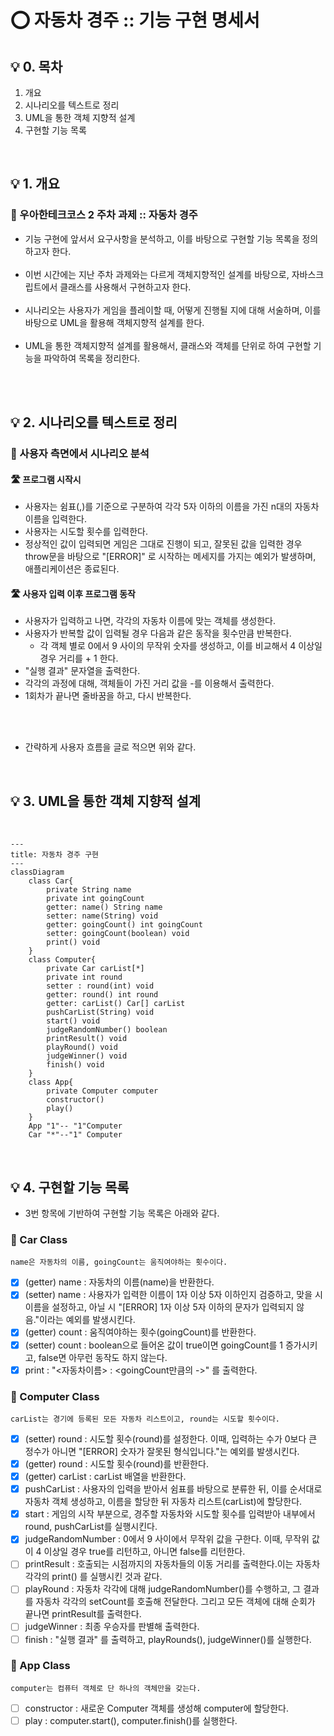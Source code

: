 # ⭕️ 자동차 경주 :: 기능 구현 명세서

## 💡 0. 목차
1. 개요
2. 시나리오를 텍스트로 정리
3. UML을 통한 객체 지향적 설계
4. 구현할 기능 목록

<br>

## 💡 1. 개요
### 🎯 우아한테크코스 2 주차 과제 :: 자동차 경주

- 기능 구현에 앞서서 요구사항을 분석하고, 이를 바탕으로 구현할 기능 목록을 정의하고자 한다. <br><br>
- 이번 시간에는 지난 주차 과제와는 다르게 객체지향적인 설계를 바탕으로, 자바스크립트에서 클래스를 사용해서 구현하고자 한다. <br><br>
- 시나리오는 사용자가 게임을 플레이할 때, 어떻게 진행될 지에 대해 서술하며, 이를 바탕으로 UML을 활용해 객체지향적 설계를 한다. <br><br>
- UML을 통한 객체지향적 설계를 활용해서, 클래스와 객체를 단위로 하여 구현할 기능을 파악하여 목록을 정리한다.

<br><br>

## 💡 2. 시나리오를 텍스트로 정리

### 🎯 사용자 측면에서 시나리오 분석

#### 🛣️ 프로그램 시작시
- 사용자는 쉼표(,)를 기준으로 구분하여 각각 5자 이하의 이름을 가진 n대의 자동차 이름을 입력한다.
- 사용자는 시도할 횟수를 입력한다.
- 정상적인 값이 입력되면 게임은 그대로 진행이 되고, 잘못된 값을 입력한 경우 throw문을 바탕으로 "[ERROR]" 로 시작하는 메세지를 가지는 예외가 발생하며, 애플리케이션은 종료된다.

#### 🛣️ 사용자 입력 이후 프로그램 동작
- 사용자가 입력하고 나면, 각각의 자동차 이름에 맞는 객체를 생성한다.
- 사용자가 반복할 값이 입력될 경우 다음과 같은 동작을 횟수만큼 반복한다.
    - 각 객체 별로 0에서 9 사이의 무작위 숫자를 생성하고, 이를 비교해서 4 이상일 경우 거리를 + 1 한다.
- "실행 결과" 문자열을 출력한다.
- 각각의 과정에 대해, 객체들이 가진 거리 값을 -를 이용해서 출력한다.
- 1회차가 끝나면 줄바꿈을 하고, 다시 반복한다.

<br><br>

- 간략하게 사용자 흐름을 글로 적으면 위와 같다.

<br>

## 💡 3. UML을 통한 객체 지향적 설계

<br>

```mermaid
---
title: 자동차 경주 구현
---
classDiagram
    class Car{
        private String name
        private int goingCount
        getter: name() String name
        setter: name(String) void
        getter: goingCount() int goingCount
        setter: goingCount(boolean) void
        print() void
    }
    class Computer{
        private Car carList[*]
        private int round
        setter : round(int) void
        getter: round() int round
        getter: carList() Car[] carList
        pushCarList(String) void
        start() void
        judgeRandomNumber() boolean
        printResult() void
        playRound() void
        judgeWinner() void
        finish() void
    }
    class App{
        private Computer computer
        constructor()
        play()
    }
    App "1"-- "1"Computer
    Car "*"--"1" Computer
```

<br>

## 💡 4. 구현할 기능 목록

- 3번 항목에 기반하여 구현할 기능 목록은 아래와 같다.

### 🎯 Car Class

    name은 자동차의 이름, goingCount는 움직여야하는 횟수이다.
- [x] (getter) name : 자동차의 이름(name)을 반환한다.
- [x] (setter) name : 사용자가 입력한 이름이 1자 이상 5자 이하인지 검증하고, 맞을 시 이름을 설정하고, 아닐 시 "[ERROR] 1자 이상 5자 이하의 문자가 입력되지 않음."이라는 예외를 발생시킨다.
- [x] (getter) count : 움직여야하는 횟수(goingCount)를 반환한다.
- [x] (setter) count : boolean으로 들어온 값이 true이면 goingCount를 1 증가시키고, false면 아무런 동작도 하지 않는다.
- [x] print : "<자동차이름> : <goingCount만큼의 ->" 를 출력한다.

### 🎯 Computer Class

    carList는 경기에 등록된 모든 자동차 리스트이고, round는 시도할 횟수이다.
- [x] (setter) round : 시도할 횟수(round)를 설정한다. 이때, 입력하는 수가 0보다 큰 정수가 아니면 "[ERROR] 숫자가 잘못된 형식입니다."는 예외를 발생시킨다.
- [x] (getter) round : 시도할 횟수(round)를 반환한다.
- [x] (getter) carList : carList 배열을 반환한다.
- [x] pushCarList : 사용자의 입력을 받아서 쉼표를 바탕으로 분류한 뒤, 이를 순서대로 자동차 객체 생성하고, 이름을 할당한 뒤 자동차 리스트(carList)에 할당한다.
- [x] start : 게임의 시작 부분으로, 경주할 자동차와 시도할 횟수를 입력받아 내부에서 round, pushCarList를 실행시킨다.
- [x] judgeRandomNumber : 0에서 9 사이에서 무작위 값을 구한다. 이때, 무작위 값이 4 이상일 경우 true를 리턴하고, 아니면 false를 리턴한다.
- [ ] printResult : 호출되는 시점까지의 자동차들의 이동 거리를 출력한다.이는 자동차 각각의 print() 를 실행시킨 것과 같다.
- [ ] playRound : 자동차 각각에 대해 judgeRandomNumber()를 수행하고, 그 결과를 자동차 각각의 setCount를 호출해 전달한다. 그리고 모든 객체에 대해 순회가 끝나면 printResult를 출력한다.
- [ ] judgeWinner : 최종 우승자를 판별해 출력한다.
- [ ] finish : "실행 결과" 를 출력하고, playRounds(), judgeWinner()를 실행한다.

### 🎯 App Class

    computer는 컴퓨터 객체로 단 하나의 객체만을 갖는다.
- [ ] constructor : 새로운 Computer 객체를 생성해 computer에 할당한다.
- [ ] play : computer.start(), computer.finish()를 실행한다.
